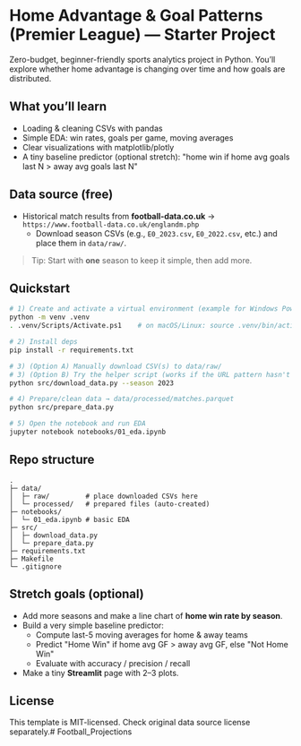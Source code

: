 # Home Advantage & Goal Patterns (Premier League) — Starter Project

Zero-budget, beginner-friendly sports analytics project in Python.
You’ll explore whether home advantage is changing over time and how goals are distributed.

## What you’ll learn
- Loading & cleaning CSVs with pandas
- Simple EDA: win rates, goals per game, moving averages
- Clear visualizations with matplotlib/plotly
- A tiny baseline predictor (optional stretch): "home win if home avg goals last N > away avg goals last N"

## Data source (free)
- Historical match results from **football-data.co.uk** → `https://www.football-data.co.uk/englandm.php`
  - Download season CSVs (e.g., `E0_2023.csv`, `E0_2022.csv`, etc.) and place them in `data/raw/`.

> Tip: Start with **one** season to keep it simple, then add more.

## Quickstart
```bash
# 1) Create and activate a virtual environment (example for Windows PowerShell)
python -m venv .venv
. .venv/Scripts/Activate.ps1    # on macOS/Linux: source .venv/bin/activate

# 2) Install deps
pip install -r requirements.txt

# 3) (Option A) Manually download CSV(s) to data/raw/
# 3) (Option B) Try the helper script (works if the URL pattern hasn't changed):
python src/download_data.py --season 2023

# 4) Prepare/clean data → data/processed/matches.parquet
python src/prepare_data.py

# 5) Open the notebook and run EDA
jupyter notebook notebooks/01_eda.ipynb
```

## Repo structure
```
.
├─ data/
│  ├─ raw/         # place downloaded CSVs here
│  └─ processed/   # prepared files (auto-created)
├─ notebooks/
│  └─ 01_eda.ipynb # basic EDA
├─ src/
│  ├─ download_data.py
│  └─ prepare_data.py
├─ requirements.txt
├─ Makefile
└─ .gitignore
```

## Stretch goals (optional)
- Add more seasons and make a line chart of **home win rate by season**.
- Build a very simple baseline predictor:
  - Compute last-5 moving averages for home & away teams
  - Predict "Home Win" if home avg GF > away avg GF, else "Not Home Win"
  - Evaluate with accuracy / precision / recall
- Make a tiny **Streamlit** page with 2–3 plots.

## License
This template is MIT-licensed. Check original data source license separately.#   F o o t b a l l _ P r o j e c t i o n s 
 
 
